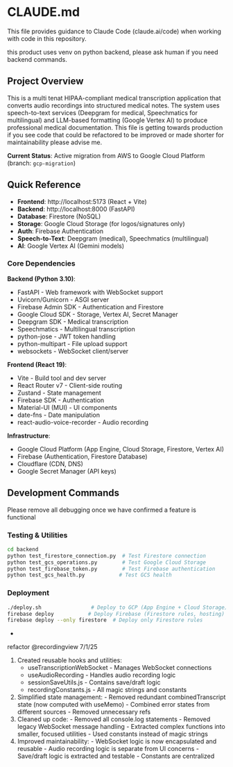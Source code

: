 # CLAUDE.md

This file provides guidance to Claude Code (claude.ai/code) when working with code in this repository. 

this product uses venv on python backend, please ask human if you need backend commands. 



## Project Overview

This is a multi tenat HIPAA-compliant medical transcription application that converts audio recordings into structured medical notes. The system uses speech-to-text services (Deepgram for medical, Speechmatics for multilingual) and LLM-based formatting (Google Vertex AI) to produce professional medical documentation.  This file is getting towards production if you see code that could be refactored to be improved or made shorter for maintainability please advise me. 

**Current Status**: Active migration from AWS to Google Cloud Platform (branch: `gcp-migration`) 

## Quick Reference

- **Frontend**: http://localhost:5173 (React + Vite)
- **Backend**: http://localhost:8000 (FastAPI)
- **Database**: Firestore (NoSQL)
- **Storage**: Google Cloud Storage (for logos/signatures only)
- **Auth**: Firebase Authentication
- **Speech-to-Text**: Deepgram (medical), Speechmatics (multilingual)
- **AI**: Google Vertex AI (Gemini models)

### Core Dependencies

**Backend (Python 3.10)**:
- FastAPI - Web framework with WebSocket support
- Uvicorn/Gunicorn - ASGI server
- Firebase Admin SDK - Authentication and Firestore
- Google Cloud SDK - Storage, Vertex AI, Secret Manager
- Deepgram SDK - Medical transcription
- Speechmatics - Multilingual transcription
- python-jose - JWT token handling
- python-multipart - File upload support
- websockets - WebSocket client/server

**Frontend (React 19)**:
- Vite - Build tool and dev server
- React Router v7 - Client-side routing
- Zustand - State management
- Firebase SDK - Authentication
- Material-UI (MUI) - UI components
- date-fns - Date manipulation
- react-audio-voice-recorder - Audio recording

**Infrastructure**:
- Google Cloud Platform (App Engine, Cloud Storage, Firestore, Vertex AI)
- Firebase (Authentication, Firestore Database)
- Cloudflare (CDN, DNS)
- Google Secret Manager (API keys)

## Development Commands

Please remove all debugging once we have confirmed a feature is functional

### Testing & Utilities
```bash
cd backend
python test_firestore_connection.py  # Test Firestore connection
python test_gcs_operations.py        # Test Google Cloud Storage
python test_firebase_token.py        # Test Firebase authentication
python test_gcs_health.py           # Test GCS health
```

### Deployment
```bash
./deploy.sh                # Deploy to GCP (App Engine + Cloud Storage)
firebase deploy           # Deploy Firebase (Firestore rules, hosting)
firebase deploy --only firestore  # Deploy only Firestore rules
```
-
refactor @recordingview 7/1/25
1. Created reusable hooks and utilities:
    - useTranscriptionWebSocket - Manages WebSocket
  connections
    - useAudioRecording - Handles audio recording logic
    - sessionSaveUtils.js - Contains save/draft logic
    - recordingConstants.js - All magic strings and constants
  2. Simplified state management:
    - Removed redundant combinedTranscript state (now computed
   with useMemo)
    - Combined error states from different sources
    - Removed unnecessary refs
  3. Cleaned up code:
    - Removed all console.log statements
    - Removed legacy WebSocket message handling
    - Extracted complex functions into smaller, focused
  utilities
    - Used constants instead of magic strings
  4. Improved maintainability:
    - WebSocket logic is now encapsulated and reusable
    - Audio recording logic is separate from UI concerns
    - Save/draft logic is extracted and testable
    - Constants are centralized